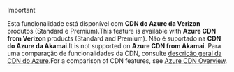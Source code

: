 > [!IMPORTANT]
> <span data-ttu-id="1a409-101">Esta funcionalidade está disponível com **CDN do Azure da Verizon** produtos (Standard e Premium).</span><span class="sxs-lookup"><span data-stu-id="1a409-101">This feature is available with **Azure CDN from Verizon** products (Standard and Premium).</span></span> <span data-ttu-id="1a409-102">Não é suportado na **CDN do Azure da Akamai**.</span><span class="sxs-lookup"><span data-stu-id="1a409-102">It is not supported on **Azure CDN from Akamai**.</span></span>  <span data-ttu-id="1a409-103">Para uma comparação de funcionalidades da CDN, consulte [descrição geral da CDN do Azure](../articles/cdn/cdn-overview.md#azure-cdn-features).</span><span class="sxs-lookup"><span data-stu-id="1a409-103">For a comparison of CDN features, see [Azure CDN Overview](../articles/cdn/cdn-overview.md#azure-cdn-features).</span></span>
